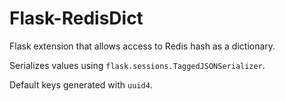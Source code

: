 # Flask-RedisDict

Flask extension that allows access to Redis hash as a dictionary.

Serializes values using `flask.sessions.TaggedJSONSerializer`.

Default keys generated with `uuid4`.
